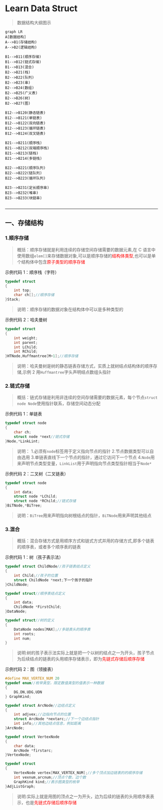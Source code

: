 # Learn Data Struct

> 数据结构大纲图示

```mermaid
graph LR
A[数据结构]
A-->B1(存储结构)
A-->B2(逻辑结构)

B1-->B11(顺序存储)
B1-->B12(链式存储)
B1-->B13(混合)
B2-->B21(栈)
B2-->B22(队列)
B2-->B23(串)
B2-->B24(数组)
B2-->B25(广义表)
B2-->B26(树)
B2-->B27(图)

B12-->B120(静态链表)
B12-->B121(单链表)
B12-->B122(双向链表)
B12-->B123(循环链表)
B12-->B124(双叉链表)

B21-->B211(顺序栈)
B21-->B212(双端顺序栈)
B21-->B213(链栈)
B21-->B214(多链栈)

B22-->B221(顺序队列)
B22-->B222(链队列)
B22-->B223(循环队列)

B23-->B231(定长顺序串)
B23-->B232(堆串)
B23-->B233(块链串)


```

---

## 一、存储结构

### 1.顺序存储

> 概括：顺序存储就是利用连续的存储空间存储需要的数据元素,在 C 语言中使用数组`elem[]`来存储数据对象,可以是顺序存储的<font color="red">结构体类型</font>,也可以是单个结构体中包含<font color="red">原子类型的顺序存储</font>

示例代码 1：顺序栈（字符）

```c
typedef struct
{
    int top;
    char ch[];//顺序存储
}Stack;
```

> 说明：顺序存储的数据对象在结构体中可以是多种类型的

示例代码 2：哈夫曼树

```c
typedef struct
{
    int weight;
    int parent;
    int LChild;
    int RChild;
}HTNode,Huffmantree[M+1];//顺序存储
```

> 说明：哈夫曼树是树的静态链表存储方式，实质上就树结点结构体的顺序存储,示例 2 用`Huffmantree`字头声明结点数组头指针

### 2.链式存储

> 概括：链式存储是利用非连续的空间存储需要的数据元素，每个节点`struct node Node`使用指针联系，存储空间动态分配

示例代码 1：单链表

```c
typedef struct node
{
    char ch;
    struct node *next//链式存储
}Node,*LinkLint;
```

> 说明： 1.必须有`node`标签用于定义指向节点的指针 2.节点数据类型可以自由选用 3.单链表直线下一个节点的指针，通过它访问下一个节点 4.`Node`用来声明节点类型变量，`LinkList`用于声明指向节点类型指针相当于`Node*`

示例代码 2：二叉树（二叉链表）

```c
typedef struct node
{
    int data;
    struct node *LChild;
    struct node *RChild;//链式存储
}BiTNode,*BiTree;
```

> 说明：`BiTree`用来声明指向树根结点的指针，`BiTNode`用来声明其他结点

### 3.混合

> 概括：混合存储方式是用顺序方式和链式方式并用的存储方式,即多个链表的顺序表，或者多个顺序表的链表

示例代码 1：树（孩子表示法）

```c
typedef struct ChildNode//孩子链表结点定义
{
    int Child;//孩子的位置
    struct ChildNode *next;下一个孩子的指针
}ChildNode;

typedef struct//顺序表结点定义
{
    int data;
    ChildNode *FirstChild;
}DataNode;

typedef struct//树的定义
{
    DataNode nodes[MAX];//多链表头的顺序表
    int roots;
    int num;
}

```

> 说明:树的孩子表示法实际上就是把一个以树的结点之一为开头，孩子节点为后续结点的链表的头用顺序存储表示，即为<font color="red">先链式存储后顺序存储</font>

示例代码 2：图（领接表）

```c
#define MAX_VERTEX_NUM 20
typedef enum//枚举类型，限定数值类型的值表示一种数据
{
    DG,DN,UDG,UDN
} GraphKind;

typedef struct ArcNode//边结点定义
{
    int adjvex;//边指向节点的位置
    struct ArcNode *nextarc;//下一个边结点指针
    int info;//其他边结点信息，例如距离
}ArcNode;

typedef struct VertexNode
{
    char data;
    ArcNode *firstarc;
}VertexNode;

typedef struct
{
    VertexNode vertex[MAX_VERTEX_NUM];//多个顶点加边链表的的顺序存储
    int vexnum,arcnum;//顶点个数，边个数
    GraphKind kind;//表示图类型的枚举
}AdjListGraph;
```

> 说明:实际上就是用图的顶点之一为开头，边为后续的链表的头用顺序表表示，也是<font color="red">先链式存储后顺序存储</font>



